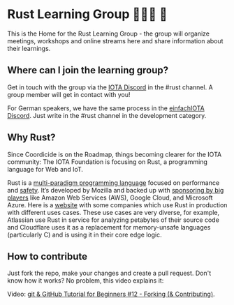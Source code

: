 # Rust Learning Group 🦀🦀🦀 📖

This is the Home for the Rust Learning Group - the group will organize meetings, workshops and online streams here and share information about their learnings.   

## Where can I join the learning group?
Get in touch with the group via the [IOTA Discord](http://discord.iota.org) in the #rust channel. A group member will get in contact with you!

For German speakers, we have the same process in the [einfachIOTA Discord](https://discord.gg/WdfXseU). Just write in the #rust channel in the development category.


## Why Rust?
Since Coordicide is on the Roadmap, things becoming clearer for the IOTA community: The IOTA Foundation is focusing on Rust, a programming language for Web and IoT.

Rust is a [multi-paradigm programming language](https://en.wikipedia.org/wiki/Programming_language) focused on performance and [safety](https://en.wikipedia.org/wiki/Memory_safety). It’s developed by Mozilla and backed up with [sponsoring by big players](https://www.rust-lang.org/sponsors) like Amazon Web Services (AWS), Google Cloud, and Microsoft Azure. Here is a [website](https://www.rust-lang.org/production/users) with some companies which use Rust in production with different uses cases. These use cases are very diverse, for example, Atlassian use Rust in service for analyzing petabytes of their source code and Cloudflare uses it as a replacement for memory-unsafe languages (particularly C) and is using it in their core edge logic.


## How to contribute
Just fork the repo, make your changes and create a pull request. 
Don't know how it works? No problem, this video explains it:

Video: [git & GitHub Tutorial for Beginners #12 - Forking (& Contributing)](https://www.youtube.com/watch?v=HbSjyU2vf6Y).
